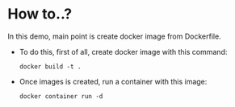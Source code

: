 # How to..?


In this demo, main point is create docker image from Dockerfile.


- To do this, first of all, create docker image with this command:

    ```docker build -t .```
    
- Once images is created, run a container with this image:

   ```docker container run -d```
